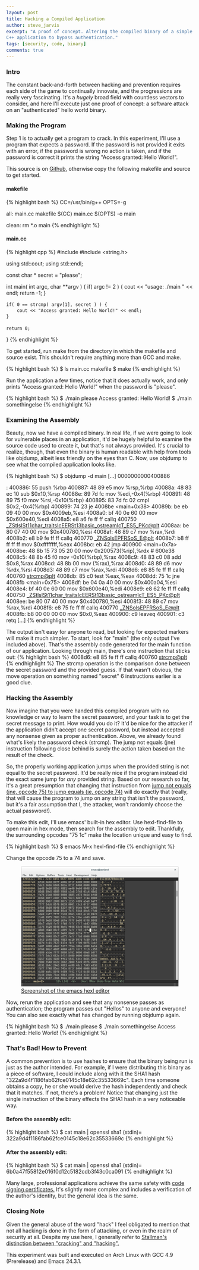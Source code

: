 ```yaml
---
layout: post
title: Hacking a Compiled Application
author: steve_jarvis
excerpt: "A proof of concept. Altering the compiled binary of a simple
C++ application to bypass authentication."
tags: [security, code, binary]
comments: true
---
```


### Intro
The constant back-and-forth between hacking and prevention requires each side of
the game to continually innovate, and the progressions are really very
fascinating. It's a *hugely* broad field with countless vectors to consider,
and here I'll execute just one proof of concept: a software attack on an
"authenticated" hello world binary.


### Making the Program
Step 1 is to actually get a program to crack. In this experiment, I'll use a
program that expects a password. If the password is not provided it exits with
an error, if the password is wrong no action is taken, and if the password is
correct it prints the string "Access granted: Hello World!".

This source is on [Github](https://github.com/stevejarvis/apphack), otherwise
copy the following makefile and source to get started.

#### makefile
{% highlight bash %}
CC=/usr/bin/g++
OPTS=-g

all: main.cc makefile
    $(CC) main.cc $(OPTS) -o main

clean:
    rm *.o main
{% endhighlight %}

#### main.cc
{% highlight cpp %}
#include <iostream>
#include <string.h>

using std::cout;
using std::endl;

const char * secret = "please";

int main( int argc, char **argv )
{
    if( argc != 2 ) {
        cout << "usage: ./main <password>" << endl;
        return -1;
    }

    if( 0 == strcmp( argv[1], secret ) ) {
        cout << "Access granted: Hello World!" << endl;
    }

    return 0;
}
{% endhighlight %}

To get started, run make from the directory in which the makefile and source
exist. This shouldn't require anything more than GCC and make.

{% highlight bash %}
$ ls
main.cc makefile
$ make
{% endhighlight %}

Run the application a few times, notice that it does actually work, and only
prints "Access granted: Hello World!" when the password is "please".

{% highlight bash %}
$ ./main please
Access granted: Hello World!
$ ./main somethingelse
{% endhighlight %}

### Examining the Assembly
Beauty, now we have a compiled binary. In real life, if we were going to look
for vulnerable places in an application, it'd be hugely helpful to examine the
source code used to create it, but that's not always provided. It's crucial to
realize, though, that even the binary is human readable with help from tools
like objdump, albeit less friendly on the eyes than C. Now, use objdump to
see what the compiled application looks like.

{% highlight bash %}
$ objdump -d main
[...]
0000000000400886 <main>:
400886: 55                     push   %rbp
400887: 48 89 e5               mov    %rsp,%rbp
40088a: 48 83 ec 10            sub    $0x10,%rsp
40088e: 89 7d fc               mov    %edi,-0x4(%rbp)
400891: 48 89 75 f0            mov    %rsi,-0x10(%rbp)
400895: 83 7d fc 02            cmpl   $0x2,-0x4(%rbp)
400899: 74 23                  je     4008be <main+0x38>
40089b: be eb 09 40 00         mov    $0x4009eb,%esi
4008a0: bf 40 0e 60 00         mov    $0x600e40,%edi
4008a5: e8 a6 fe ff ff         callq  400750 <_ZStlsISt11char_traitsIcEERSt13basic_ostreamIcT_ES5_PKc@plt>
4008aa: be 80 07 40 00         mov    $0x400780,%esi
4008af: 48 89 c7               mov    %rax,%rdi
4008b2: e8 b9 fe ff ff         callq  400770 <_ZNSolsEPFRSoS_E@plt>
4008b7: b8 ff ff ff ff         mov    $0xffffffff,%eax
4008bc: eb 42                  jmp    400900 <main+0x7a>
4008be: 48 8b 15 73 05 20 00   mov    0x200573(%rip),%rdx        # 600e38 <secret>
4008c5: 48 8b 45 f0            mov    -0x10(%rbp),%rax
4008c9: 48 83 c0 08            add    $0x8,%rax
4008cd: 48 8b 00               mov    (%rax),%rax
4008d0: 48 89 d6               mov    %rdx,%rsi
4008d3: 48 89 c7               mov    %rax,%rdi
4008d6: e8 85 fe ff ff         callq  400760 <strcmp@plt>
4008db: 85 c0                  test   %eax,%eax
4008dd: 75 1c                  jne    4008fb <main+0x75>
4008df: be 04 0a 40 00         mov    $0x400a04,%esi
4008e4: bf 40 0e 60 00         mov    $0x600e40,%edi
4008e9: e8 62 fe ff ff         callq  400750 <_ZStlsISt11char_traitsIcEERSt13basic_ostreamIcT_ES5_PKc@plt>
4008ee: be 80 07 40 00         mov    $0x400780,%esi
4008f3: 48 89 c7               mov    %rax,%rdi
4008f6: e8 75 fe ff ff         callq  400770 <_ZNSolsEPFRSoS_E@plt>
4008fb: b8 00 00 00 00         mov    $0x0,%eax
400900: c9                     leaveq
400901: c3                     retq
[...]
{% endhighlight %}

The output isn't easy for anyone to read, but looking for expected markers will
make it much simpler. To start, look for "main" (the only output I've included
above). That's the assembly code generated for the main function of our
application. Looking through main, there's one instruction that sticks out:
{% highlight bash %}
4008d6: e8 85 fe ff ff        callq  400760 <strcmp@plt>
{% endhighlight %}
The strcmp operation is the comparison done between the secret password and the
provided guess. If that wasn't obvious, the move operation on something named
"secret" 6 instructions earlier is a good clue.

### Hacking the Assembly
Now imagine that you were handed this compiled program with no knowledge or way
to learn the secret password, and your task is to get the secret message to
print. How would you do it? It'd be nice for the attacker if the application
didn't accept one secret password, but instead accepted any nonsense given as
proper authentication. Above, we already found what's likely the password check
(strcmp). The jump not equals (jne) instruction following close behind is surely
the action taken based on the result of the check.

So, the properly working application jumps when the provided string is not equal
to the secret password. It'd be really nice if the program instead did the exact
same jump for <i>any</i> provided string. Based on our research so far, it's
a great presumption that changing that instruction from [jump not equals
(jne, opcode 75) to jump equals (je, opcode 74)](http://unixwiz.net/techtips/x86-jumps.html)
will do exactly that (really, that will cause the program to jump on any string
that isn't the password, but it's a fair assumption that I, the attacker, won't
randomly choose the actual password!).

To make this edit, I'll use emacs' built-in hex editor. Use hexl-find-file to
open main in hex mode, then search for the assembly to edit. Thankfully, the
surrounding opcodes "75 1c" make the location unique and easy to find.

{% highlight bash %}
$ emacs
M-x hexl-find-file
{% endhighlight %}

Change the opcode 75 to a 74 and save.
<figure>
    <a href="../images/emacs_hexl_after.png"><img src="../images/emacs_hexl_after.png"></a>
    <figcaption><a href="emacs hexl editor" title="emacs hexl editor">
    Screenshot of the emacs hexl editor</a></figcaption>
</figure>

Now, rerun the application and see that any nonsense passes as authentication;
the program passes out "Hellos" to anyone and everyone! You can also see exactly
what has changed by running objdump again.

{% highlight bash %}
$ ./main please
$ ./main somethingelse
Access granted: Hello World!
{% endhighlight %}

### That's Bad! How to Prevent
A common prevention is to use hashes to ensure that the binary being run is just
as the author intended. For example, if I were distributing this binary as a
piece of software, I could include along with it the SHA1 hash
"322a9d4f1186fab62fce0145c18e62c35533669c". Each time someone obtains a copy, he
or she would derive the hash independently and check that it matches. If not,
there's a problem! Notice that changing just the single instruction of the
binary effects the SHA1 hash in a very noticeable way.

#### Before the assembly edit:
{% highlight bash %}
$ cat main | openssl sha1
(stdin)= 322a9d4f1186fab62fce0145c18e62c35533669c
{% endhighlight %}

#### After the assembly edit:
{% highlight bash %}
$ cat main | openssl sha1
(stdin)= 6b0a47f55812e016f0d12c5182cdb3f43c0ca091
{% endhighlight %}

Many large, professional applications achieve the same safety with [code signing
certificates.](http://msdn.microsoft.com/en-us/library/ie/ms537361%28v=vs.85%29.aspx)
It's slightly more complex and includes a verification of the
author's identity, but the general idea is the same.

### Closing Note
Given the general abuse of the word "hack" I feel obligated to mention that
not all hacking is done in the form of attacking, or even in the realm of
security at all. Despite my use here, I generally refer to [Stallman's
distinction between "cracking" and "hacking".](https://www.stallman.org/articles/on-hacking.html)

This experiment was built and executed on Arch Linux with GCC 4.9 (Prerelease)
and Emacs 24.3.1.